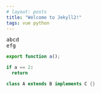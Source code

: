 ```yaml
---
# layout: posts
title: "Welcome to Jekyll2!"
tags: vue python
---
```


<pre>
abcd
efg
</pre>

```typescript
export function a();
```

```python
if a == 2:
  return
```

```java
class A extends B implements C {}
```
